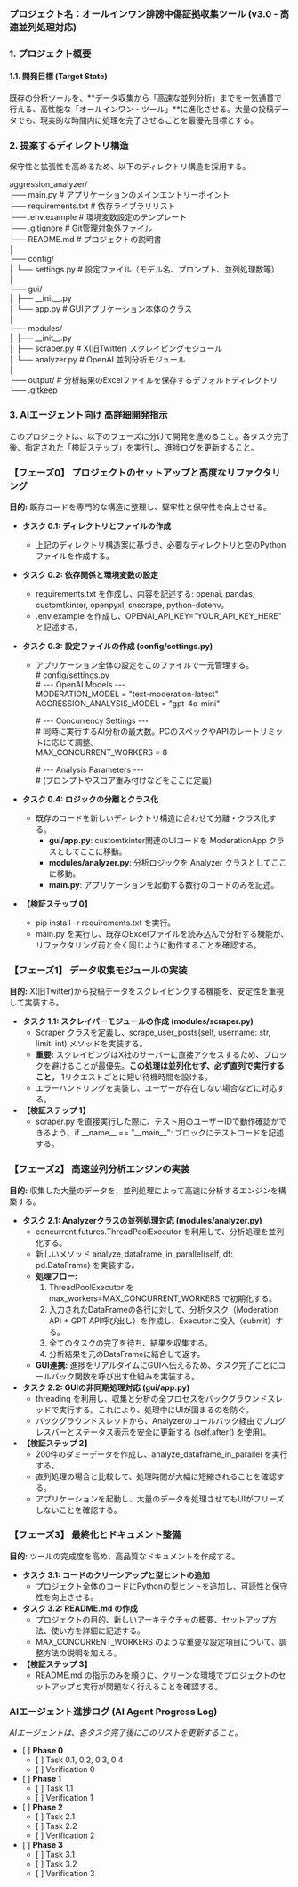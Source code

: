 ### **プロジェクト名：オールインワン誹謗中傷証拠収集ツール (v3.0 \- 高速並列処理対応)**

### **1\. プロジェクト概要**

#### **1.1. 開発目標 (Target State)**

既存の分析ツールを、\*\*データ収集から「高速な並列分析」までを一気通貫で行える、高性能な「オールインワン・ツール」\*\*に進化させる。大量の投稿データでも、現実的な時間内に処理を完了させることを最優先目標とする。

### **2\. 提案するディレクトリ構造**

保守性と拡張性を高めるため、以下のディレクトリ構造を採用する。

aggression\_analyzer/  
├── main.py                 \# アプリケーションのメインエントリーポイント  
├── requirements.txt        \# 依存ライブラリリスト  
├── .env.example            \# 環境変数設定のテンプレート  
├── .gitignore              \# Git管理対象外ファイル  
├── README.md               \# プロジェクトの説明書  
│  
├── config/  
│   └── settings.py         \# 設定ファイル（モデル名、プロンプト、並列処理数等）  
│  
├── gui/  
│   ├── \_\_init\_\_.py  
│   └── app.py              \# GUIアプリケーション本体のクラス  
│  
├── modules/  
│   ├── \_\_init\_\_.py  
│   ├── scraper.py          \# X(旧Twitter) スクレイピングモジュール  
│   └── analyzer.py         \# OpenAI 並列分析モジュール  
│  
└── output/                 \# 分析結果のExcelファイルを保存するデフォルトディレクトリ  
    └── .gitkeep

### **3\. AIエージェント向け 高詳細開発指示**

このプロジェクトは、以下のフェーズに分けて開発を進めること。各タスク完了後、指定された「検証ステップ」を実行し、進捗ログを更新すること。

### **【フェーズ0】 プロジェクトのセットアップと高度なリファクタリング**

**目的:** 既存コードを専門的な構造に整理し、堅牢性と保守性を向上させる。

* **タスク 0.1: ディレクトリとファイルの作成**  
  * 上記のディレクトリ構造案に基づき、必要なディレクトリと空のPythonファイルを作成する。  
* **タスク 0.2: 依存関係と環境変数の設定**  
  * requirements.txt を作成し、内容を記述する: openai, pandas, customtkinter, openpyxl, snscrape, python-dotenv。  
  * .env.example を作成し、OPENAI\_API\_KEY="YOUR\_API\_KEY\_HERE" と記述する。  
* **タスク 0.3: 設定ファイルの作成 (config/settings.py)**  
  * アプリケーション全体の設定をこのファイルで一元管理する。  
    \# config/settings.py  
    \# \--- OpenAI Models \---  
    MODERATION\_MODEL \= "text-moderation-latest"  
    AGGRESSION\_ANALYSIS\_MODEL \= "gpt-4o-mini"

    \# \--- Concurrency Settings \---  
    \# 同時に実行するAI分析の最大数。PCのスペックやAPIのレートリミットに応じて調整。  
    MAX\_CONCURRENT\_WORKERS \= 8

    \# \--- Analysis Parameters \---  
    \# (プロンプトやスコア重み付けなどをここに定義)

* **タスク 0.4: ロジックの分離とクラス化**  
  * 既存のコードを新しいディレクトリ構造に合わせて分離・クラス化する。  
    * **gui/app.py**: customtkinter関連のUIコードを ModerationApp クラスとしてここに移動。  
    * **modules/analyzer.py**: 分析ロジックを Analyzer クラスとしてここに移動。  
    * **main.py**: アプリケーションを起動する数行のコードのみを記述。  
* **【検証ステップ 0】**  
  * pip install \-r requirements.txt を実行。  
  * main.py を実行し、既存のExcelファイルを読み込んで分析する機能が、リファクタリング前と全く同じように動作することを確認する。

### **【フェーズ1】 データ収集モジュールの実装**

**目的:** X(旧Twitter)から投稿データをスクレイピングする機能を、安定性を重視して実装する。

* **タスク 1.1: スクレイパーモジュールの作成 (modules/scraper.py)**  
  * Scraper クラスを定義し、scrape\_user\_posts(self, username: str, limit: int) メソッドを実装する。  
  * **重要:** スクレイピングはX社のサーバーに直接アクセスするため、ブロックを避けることが最優先。**この処理は並列化せず、必ず直列で実行すること。** 1リクエストごとに短い待機時間を設ける。  
  * エラーハンドリングを実装し、ユーザーが存在しない場合などに対応する。  
* **【検証ステップ 1】**  
  * scraper.py を直接実行した際に、テスト用のユーザーIDで動作確認ができるよう、if \_\_name\_\_ \== "\_\_main\_\_": ブロックにテストコードを記述する。

### **【フェーズ2】 高速並列分析エンジンの実装**

**目的:** 収集した大量のデータを、並列処理によって高速に分析するエンジンを構築する。

* **タスク 2.1: Analyzerクラスの並列処理対応 (modules/analyzer.py)**  
  * concurrent.futures.ThreadPoolExecutor を利用して、分析処理を並列化する。  
  * 新しいメソッド analyze\_dataframe\_in\_parallel(self, df: pd.DataFrame) を実装する。  
  * **処理フロー:**  
    1. ThreadPoolExecutor を max\_workers=MAX\_CONCURRENT\_WORKERS で初期化する。  
    2. 入力されたDataFrameの各行に対して、分析タスク（Moderation API \+ GPT API呼び出し）を作成し、Executorに投入（submit）する。  
    3. 全てのタスクの完了を待ち、結果を収集する。  
    4. 分析結果を元のDataFrameに結合して返す。  
  * **GUI連携:** 進捗をリアルタイムにGUIへ伝えるため、タスク完了ごとにコールバック関数を呼び出す仕組みを実装する。  
* **タスク 2.2: GUIの非同期処理対応 (gui/app.py)**  
  * threading を利用し、収集と分析の全プロセスをバックグラウンドスレッドで実行する。これにより、処理中にUIが固まるのを防ぐ。  
  * バックグラウンドスレッドから、Analyzerのコールバック経由でプログレスバーとステータス表示を安全に更新する (self.after() を使用)。  
* **【検証ステップ 2】**  
  * 200件のダミーデータを作成し、analyze\_dataframe\_in\_parallel を実行する。  
  * 直列処理の場合と比較して、処理時間が大幅に短縮されることを確認する。  
  * アプリケーションを起動し、大量のデータを処理させてもUIがフリーズしないことを確認する。

### **【フェーズ3】 最終化とドキュメント整備**

**目的:** ツールの完成度を高め、高品質なドキュメントを作成する。

* **タスク 3.1: コードのクリーンアップと型ヒントの追加**  
  * プロジェクト全体のコードにPythonの型ヒントを追加し、可読性と保守性を向上させる。  
* **タスク 3.2: README.md の作成**  
  * プロジェクトの目的、新しいアーキテクチャの概要、セットアップ方法、使い方を詳細に記述する。  
  * MAX\_CONCURRENT\_WORKERS のような重要な設定項目について、調整方法の説明を加える。  
* **【検証ステップ 3】**  
  * README.md の指示のみを頼りに、クリーンな環境でプロジェクトのセットアップと実行が問題なく行えることを確認する。

### **AIエージェント進捗ログ (AI Agent Progress Log)**

*AIエージェントは、各タスク完了後にこのリストを更新すること。*

* \[ \] **Phase 0**  
  * \[ \] Task 0.1, 0.2, 0.3, 0.4  
  * \[ \] Verification 0  
* \[ \] **Phase 1**  
  * \[ \] Task 1.1  
  * \[ \] Verification 1  
* \[ \] **Phase 2**  
  * \[ \] Task 2.1  
  * \[ \] Task 2.2  
  * \[ \] Verification 2  
* \[ \] **Phase 3**  
  * \[ \] Task 3.1  
  * \[ \] Task 3.2  
  * \[ \] Verification 3